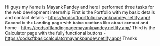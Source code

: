 Hi guys my Name is Mayank Pandey and here i performed three tasks for the web development internship 
First is the Portfolio with my basic details and contact details - https://codsoftportfoliomayankpandey.netlify.app/
Second is the Landing page with baisc sections like about contact and home - https://codsoftlandingpagemayankpandey.netlify.app/
Third is the Calculator page with the fully functional buttons - https://codsoftbasiccalculatormayankpandey.netlify.app/
Thanks 
